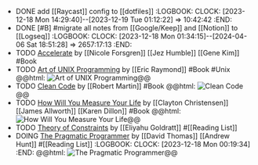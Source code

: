 - DONE add [[Raycast]] config to [[dotfiles]]
  :LOGBOOK:
  CLOCK: [2023-12-18 Mon 14:29:40]--[2023-12-19 Tue 01:12:22] =>  10:42:42
  :END:
- DONE [#B] #migrate all notes from [[Google/Keep]] and [[Notion]] to [[Logseq]]
  :LOGBOOK:
  CLOCK: [2023-12-18 Mon 01:34:15]--[2024-04-06 Sat 18:51:28] =>  2657:17:13
  :END:
- TODO [Accelerate](https://www.amazon.in/Accelerate-Software-Performing-Technology-Organizations/dp/1942788339) by [[Nicole Forsgren]] [[Jez Humble]] [[Gene Kim]] #Book
- TODO [Art of UNIX Programming](https://www.amazon.in/UNIX-Programming-Addison-Wesley-Professional-Computing/dp/0131429019) by [[Eric Raymond]] #Book #Unix
  @@html: <img src="https://m.media-amazon.com/images/W/MEDIAX_792452-T2/images/I/71cAzCTybHL._SL1360_.jpg" alt="Art of UNIX Programming" class="book-cover" />@@
- TODO [Clean Code](https://www.amazon.in/dp/0132350882) by [[Robert Martin]] #Book
  @@html: <img src="https://m.media-amazon.com/images/W/MEDIAX_792452-T2/images/I/51E2055ZGUL._SL1000_.jpg" alt="Clean Code" class="book-cover" />@@
- TODO [How Will You Measure Your Life](https://www.amazon.in/gp/aw/d/0008316422) by [[Clayton Christensen]] [[James Allworth]] [[Karen Dillon]] #Book
  @@html: <img src="https://m.media-amazon.com/images/W/MEDIAX_792452-T2/images/I/71G8YPP+GYL._SL1500_.jpg" alt="How Will You Measure Your Life" class="book-cover" />@@
- TODO [Theory of Constraints](https://www.amazon.in/Theory-Constraints-Eliyahu-M-Goldratt/dp/0884271668) by [[Eliyahu Goldratt]] #[[Reading List]]
- DOING [The Pragmatic Programmer](https://www.amazon.in/dp/9353949432) by [[David Thomas]] [[Andrew Hunt]] #[[Reading List]]
  :LOGBOOK:
  CLOCK: [2023-12-18 Mon 00:19:34]
  :END:
  @@html: <img src="https://m.media-amazon.com/images/W/MEDIAX_792452-T2/images/I/51yaxPX4BFL.jpg" alt="The Pragmatic Programmer" class="book-cover" />@@